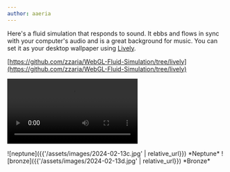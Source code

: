 ```yaml
---
author: aaeria
---
```


Here's a fluid simulation that responds to sound. It ebbs and flows in sync with your computer's audio and is a great background for music. You can set it as your desktop wallpaper using [Lively](https://github.com/rocksdanister/lively).

[https://github.com/zzaria/WebGL-Fluid-Simulation/tree/lively](https://github.com/zzaria/WebGL-Fluid-Simulation/tree/lively)

<video controls><source src="{{'/assets/images/2024-02-13a.webm' | relative_url}}"></video>

<div class="gallery-2" markdown="1">
<span>
![neptune]({{'/assets/images/2024-02-13c.jpg' | relative_url}})
*Neptune*
</span>
<span>
![bronze]({{'/assets/images/2024-02-13d.jpg' | relative_url}})
*Bronze*
</span>
</div>

<meta property="og:image" content="{{'/assets/images/2024-02-13d.jpg' | relative_url}}">